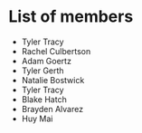 # List of members
- Tyler Tracy
- Rachel Culbertson
- Adam Goertz
- Tyler Gerth
- Natalie Bostwick
- Tyler Tracy
- Blake Hatch
- Brayden Alvarez
- Huy Mai
